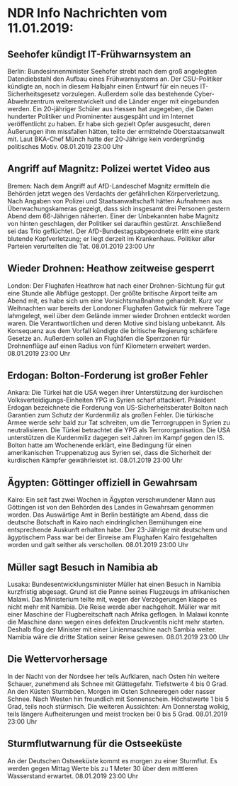# NDR Info Nachrichten vom 11.01.2019:


## Seehofer kündigt IT-Frühwarnsystem an
Berlin: Bundesinnenminister Seehofer strebt nach dem groß angelegten Datendiebstahl den Aufbau eines Frühwarnsystems an. Der CSU-Politiker kündigte an, noch in diesem Halbjahr einen Entwurf für ein neues IT-Sicherheitsgesetz vorzulegen. Außerdem solle das bestehende Cyber-Abwehrzentrum weiterentwickelt und die Länder enger mit eingebunden werden. Ein 20-jähriger Schüler aus Hessen hat zugegeben, die Daten hunderter Politiker und Prominenter ausgespäht und im Internet veröffentlicht zu haben. Er habe sich gezielt Opfer ausgesucht, deren Äußerungen ihm missfallen hätten, teilte der ermittelnde Oberstaatsanwalt mit. Laut BKA-Chef Münch hatte der 20-Jährige kein vordergründig politisches Motiv. 08.01.2019 23:00 Uhr 

## Angriff auf Magnitz: Polizei wertet Video aus
Bremen: Nach dem Angriff auf AfD-Landeschef Magnitz ermitteln die Behörden jetzt wegen des Verdachts der gefährlichen Körperverletzung. Nach Angaben von Polizei und Staatsanwaltschaft hätten Aufnahmen aus Überwachungskameras gezeigt, dass sich insgesamt drei Personen gestern Abend dem 66-Jährigen näherten. Einer der Unbekannten habe Magnitz von hinten geschlagen, der Politiker sei daraufhin gestürzt. Anschließend sei das Trio geflüchtet. Der AfD-Bundestagsabgeordnete erlitt eine stark blutende Kopfverletzung; er liegt derzeit im Krankenhaus. Politiker aller Parteien verurteilten die Tat. 08.01.2019 23:00 Uhr 

## Wieder Drohnen: Heathow zeitweise gesperrt
London: Der Flughafen Heathrow hat nach einer Drohnen-Sichtung für gut eine Stunde alle Abflüge gestoppt. Der größte britische Airport teilte am Abend mit, es habe sich um eine Vorsichtsmaßnahme gehandelt. Kurz vor Weihnachten war bereits der Londoner Flughafen Gatwick für mehrere Tage lahmgelegt, weil über dem Gelände immer wieder Drohnen entdeckt worden waren. Die Verantwortlichen und deren Motive sind bislang unbekannt. Als Konsequenz aus dem Vorfall kündigte die britische Regierung schärfere Gesetze an. Außerdem sollen an Flughäfen die Sperrzonen für Drohnenflüge auf einen Radius von fünf Kilometern erweitert werden. 08.01.2019 23:00 Uhr 

## Erdogan: Bolton-Forderung ist großer Fehler
Ankara: 	Die Türkei hat die USA wegen ihrer Unterstützung der kurdischen Volksverteidigungs-Einheiten YPG in Syrien scharf attackiert. Präsident Erdogan bezeichnete die Forderung von US-Sicherheitsberater Bolton nach Garantien zum Schutz der Kurdenmiliz als großen Fehler. Die türkische Armee werde sehr bald zur Tat schreiten, um die Terrorgruppen in Syrien zu neutralisieren. Die Türkei betrachtet die YPG als Terrororganisation. Die USA unterstützen die Kurdenmiliz dagegen seit Jahren im Kampf gegen den IS. Bolton hatte am Wochenende erklärt, eine Bedingung für einen amerikanischen Truppenabzug aus Syrien sei, dass die Sicherheit der kurdischen Kämpfer gewährleistet ist. 08.01.2019 23:00 Uhr 

## Ägypten: Göttinger offiziell in Gewahrsam
Kairo: Ein seit fast zwei Wochen in Ägypten verschwundener Mann aus Göttingen ist von den Behörden des Landes in Gewahrsam genommen worden. Das Auswärtige Amt in Berlin bestätigte am Abend, dass die deutsche Botschaft in Kairo nach eindringlichen Bemühungen eine entsprechende Auskunft erhalten habe. Der 23-Jährige mit deutschem und ägyptischem Pass war bei der Einreise am Flughafen Kairo festgehalten worden und galt seither als verschollen. 08.01.2019 23:00 Uhr 

## Müller sagt Besuch in Namibia ab
Lusaka:    Bundesentwicklungsminister Müller hat einen Besuch in Namibia kurzfristig abgesagt. Grund ist die Panne seines Flugzeugs im afrikanischen Malawi. Das Ministerium teilte mit, wegen der Verzögerungen klappe es nicht mehr mit Namibia. Die Reise werde aber nachgeholt. Müller war mit einer Maschine der Flugbereitschaft nach Afrika geflogen. In Malawi konnte die Maschine dann wegen eines defekten Druckventils nicht mehr starten. Deshalb flog der Minister mit einer Linienmaschine nach Sambia weiter. Namibia wäre die dritte Station seiner Reise gewesen. 08.01.2019 23:00 Uhr 

## Die Wettervorhersage
In der Nacht von der Nordsee her teils Aufklaren, nach Osten hin weitere Schauer, zunehmend als Schnee mit Glättegefahr. Tiefstwerte 4 bis 0 Grad. An den Küsten Sturmböen. Morgen im Osten Schneeregen oder nasser Schnee. Nach Westen hin freundlich mit Sonnenschein. Höchstwerte 1 bis 5 Grad, teils noch stürmisch. Die weiteren Aussichten: Am Donnerstag wolkig, teils längere Aufheiterungen und meist trocken bei 0 bis 5 Grad. 08.01.2019 23:00 Uhr 

## Sturmflutwarnung für die Ostseeküste
An der Deutschen Ostseeküste kommt es morgen zu einer Sturmflut. Es werden gegen Mittag Werte bis zu 1 Meter 30 über dem mittleren Wasserstand erwartet. 08.01.2019 23:00 Uhr 
